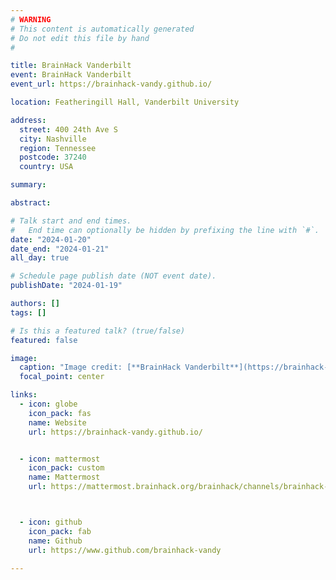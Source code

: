 ```yaml
---
# WARNING
# This content is automatically generated
# Do not edit this file by hand
#

title: BrainHack Vanderbilt
event: BrainHack Vanderbilt
event_url: https://brainhack-vandy.github.io/

location: Featheringill Hall, Vanderbilt University

address:
  street: 400 24th Ave S
  city: Nashville
  region: Tennessee
  postcode: 37240
  country: USA

summary:

abstract:

# Talk start and end times.
#   End time can optionally be hidden by prefixing the line with `#`.
date: "2024-01-20"
date_end: "2024-01-21"
all_day: true

# Schedule page publish date (NOT event date).
publishDate: "2024-01-19"

authors: []
tags: []

# Is this a featured talk? (true/false)
featured: false

image:
  caption: "Image credit: [**BrainHack Vanderbilt**](https://brainhack-vandy.github.io/)"
  focal_point: center

links:
  - icon: globe
    icon_pack: fas
    name: Website
    url: https://brainhack-vandy.github.io/


  - icon: mattermost
    icon_pack: custom
    name: Mattermost
    url: https://mattermost.brainhack.org/brainhack/channels/brainhack-vandy



  - icon: github
    icon_pack: fab
    name: Github
    url: https://www.github.com/brainhack-vandy

---
```

